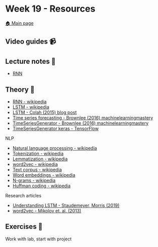 # Week 19 - Resources

[:house: Main page](https://github.com/kokchun/Deep-learning-AI21)

## Video guides :video_camera:


## Lecture notes :book:
- [RNN](https://github.com/kokchun/Deep-learning-AI21/blob/main/Lectures/Lec6-RNN.ipynb)

## Theory :book:

- [RNN - wikipedia](https://en.wikipedia.org/wiki/Recurrent_neural_network)
- [LSTM - wikipedia](https://en.wikipedia.org/wiki/Long_short-term_memory)
- [LSTM - Colah (2015) blog post](https://colah.github.io/posts/2015-08-Understanding-LSTMs/)
- [Time series forecasting - Brownlee (2016) machinelearningmastery](https://machinelearningmastery.com/time-series-forecasting/)
- [TimeSeriesGenerator - Brownlee (2016) machinelearningmastery](https://machinelearningmastery.com/how-to-use-the-timeseriesgenerator-for-time-series-forecasting-in-keras/)
- [TimeSeriesGenerator keras - TensorFlow](https://www.tensorflow.org/api_docs/python/tf/keras/preprocessing/sequence/TimeseriesGenerator?version=nightly) 

NLP
- [Natural language processing - wikipedia](https://en.wikipedia.org/wiki/Natural_language_processing)
- [Tokenization - wikipedia](https://en.wikipedia.org/wiki/Lexical_analysis#Tokenization)
- [Lemmatization - wikipedia](https://en.wikipedia.org/wiki/Lemmatisation)
- [word2vec - wikipedia](https://en.wikipedia.org/wiki/Word2vec)
- [Text corpus - wikipedia](https://en.wikipedia.org/wiki/Text_corpus)
- [Word embeddings - wikipedia](https://en.wikipedia.org/wiki/Word_embedding)
- [N-grams - wikipedia](https://en.wikipedia.org/wiki/N-gram)
- [Huffman coding - wikipedia](https://en.wikipedia.org/wiki/Huffman_coding)

Research articles 
- [Understanding LSTM - Staudemeyer, Morris (2019)](https://arxiv.org/pdf/1909.09586.pdf)
- [word2vec - Mikolov et. al. (2013)](https://arxiv.org/pdf/1301.3781.pdf)


## Exercises :running:

Work with lab, start with project